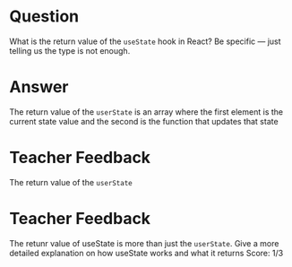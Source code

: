 # Question

What is the return value of the `useState` hook in React? Be specific — just telling us the type is not enough.

# Answer
The return value of the `userState` is an array where the first element is the current state value and the second is the function that updates that state
# Teacher Feedback
The return value of the `userState` 
# Teacher Feedback
The retunr value of useState is more than just the `userState`. Give a more detailed explanation on how useState works and what it returns
Score: 1/3
